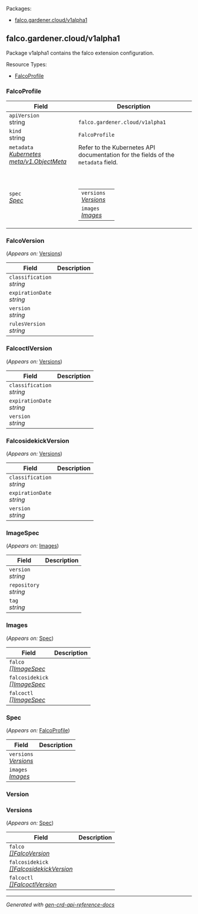 <p>Packages:</p>
<ul>
<li>
<a href="#falco.gardener.cloud%2fv1alpha1">falco.gardener.cloud/v1alpha1</a>
</li>
</ul>
<h2 id="falco.gardener.cloud/v1alpha1">falco.gardener.cloud/v1alpha1</h2>
<p>
<p>Package v1alpha1 contains the falco extension configuration.</p>
</p>
Resource Types:
<ul><li>
<a href="#falco.gardener.cloud/v1alpha1.FalcoProfile">FalcoProfile</a>
</li></ul>
<h3 id="falco.gardener.cloud/v1alpha1.FalcoProfile">FalcoProfile
</h3>
<p>
</p>
<table>
<thead>
<tr>
<th>Field</th>
<th>Description</th>
</tr>
</thead>
<tbody>
<tr>
<td>
<code>apiVersion</code></br>
string</td>
<td>
<code>
falco.gardener.cloud/v1alpha1
</code>
</td>
</tr>
<tr>
<td>
<code>kind</code></br>
string
</td>
<td><code>FalcoProfile</code></td>
</tr>
<tr>
<td>
<code>metadata</code></br>
<em>
<a href="https://kubernetes.io/docs/reference/generated/kubernetes-api/v1.32/#objectmeta-v1-meta">
Kubernetes meta/v1.ObjectMeta
</a>
</em>
</td>
<td>
Refer to the Kubernetes API documentation for the fields of the
<code>metadata</code> field.
</td>
</tr>
<tr>
<td>
<code>spec</code></br>
<em>
<a href="#falco.gardener.cloud/v1alpha1.Spec">
Spec
</a>
</em>
</td>
<td>
<br/>
<br/>
<table>
<tr>
<td>
<code>versions</code></br>
<em>
<a href="#falco.gardener.cloud/v1alpha1.Versions">
Versions
</a>
</em>
</td>
<td>
</td>
</tr>
<tr>
<td>
<code>images</code></br>
<em>
<a href="#falco.gardener.cloud/v1alpha1.Images">
Images
</a>
</em>
</td>
<td>
</td>
</tr>
</table>
</td>
</tr>
</tbody>
</table>
<h3 id="falco.gardener.cloud/v1alpha1.FalcoVersion">FalcoVersion
</h3>
<p>
(<em>Appears on:</em>
<a href="#falco.gardener.cloud/v1alpha1.Versions">Versions</a>)
</p>
<p>
</p>
<table>
<thead>
<tr>
<th>Field</th>
<th>Description</th>
</tr>
</thead>
<tbody>
<tr>
<td>
<code>classification</code></br>
<em>
string
</em>
</td>
<td>
</td>
</tr>
<tr>
<td>
<code>expirationDate</code></br>
<em>
string
</em>
</td>
<td>
</td>
</tr>
<tr>
<td>
<code>version</code></br>
<em>
string
</em>
</td>
<td>
</td>
</tr>
<tr>
<td>
<code>rulesVersion</code></br>
<em>
string
</em>
</td>
<td>
</td>
</tr>
</tbody>
</table>
<h3 id="falco.gardener.cloud/v1alpha1.FalcoctlVersion">FalcoctlVersion
</h3>
<p>
(<em>Appears on:</em>
<a href="#falco.gardener.cloud/v1alpha1.Versions">Versions</a>)
</p>
<p>
</p>
<table>
<thead>
<tr>
<th>Field</th>
<th>Description</th>
</tr>
</thead>
<tbody>
<tr>
<td>
<code>classification</code></br>
<em>
string
</em>
</td>
<td>
</td>
</tr>
<tr>
<td>
<code>expirationDate</code></br>
<em>
string
</em>
</td>
<td>
</td>
</tr>
<tr>
<td>
<code>version</code></br>
<em>
string
</em>
</td>
<td>
</td>
</tr>
</tbody>
</table>
<h3 id="falco.gardener.cloud/v1alpha1.FalcosidekickVersion">FalcosidekickVersion
</h3>
<p>
(<em>Appears on:</em>
<a href="#falco.gardener.cloud/v1alpha1.Versions">Versions</a>)
</p>
<p>
</p>
<table>
<thead>
<tr>
<th>Field</th>
<th>Description</th>
</tr>
</thead>
<tbody>
<tr>
<td>
<code>classification</code></br>
<em>
string
</em>
</td>
<td>
</td>
</tr>
<tr>
<td>
<code>expirationDate</code></br>
<em>
string
</em>
</td>
<td>
</td>
</tr>
<tr>
<td>
<code>version</code></br>
<em>
string
</em>
</td>
<td>
</td>
</tr>
</tbody>
</table>
<h3 id="falco.gardener.cloud/v1alpha1.ImageSpec">ImageSpec
</h3>
<p>
(<em>Appears on:</em>
<a href="#falco.gardener.cloud/v1alpha1.Images">Images</a>)
</p>
<p>
</p>
<table>
<thead>
<tr>
<th>Field</th>
<th>Description</th>
</tr>
</thead>
<tbody>
<tr>
<td>
<code>version</code></br>
<em>
string
</em>
</td>
<td>
</td>
</tr>
<tr>
<td>
<code>repository</code></br>
<em>
string
</em>
</td>
<td>
</td>
</tr>
<tr>
<td>
<code>tag</code></br>
<em>
string
</em>
</td>
<td>
</td>
</tr>
</tbody>
</table>
<h3 id="falco.gardener.cloud/v1alpha1.Images">Images
</h3>
<p>
(<em>Appears on:</em>
<a href="#falco.gardener.cloud/v1alpha1.Spec">Spec</a>)
</p>
<p>
</p>
<table>
<thead>
<tr>
<th>Field</th>
<th>Description</th>
</tr>
</thead>
<tbody>
<tr>
<td>
<code>falco</code></br>
<em>
<a href="#falco.gardener.cloud/v1alpha1.ImageSpec">
[]ImageSpec
</a>
</em>
</td>
<td>
</td>
</tr>
<tr>
<td>
<code>falcosidekick</code></br>
<em>
<a href="#falco.gardener.cloud/v1alpha1.ImageSpec">
[]ImageSpec
</a>
</em>
</td>
<td>
</td>
</tr>
<tr>
<td>
<code>falcoctl</code></br>
<em>
<a href="#falco.gardener.cloud/v1alpha1.ImageSpec">
[]ImageSpec
</a>
</em>
</td>
<td>
</td>
</tr>
</tbody>
</table>
<h3 id="falco.gardener.cloud/v1alpha1.Spec">Spec
</h3>
<p>
(<em>Appears on:</em>
<a href="#falco.gardener.cloud/v1alpha1.FalcoProfile">FalcoProfile</a>)
</p>
<p>
</p>
<table>
<thead>
<tr>
<th>Field</th>
<th>Description</th>
</tr>
</thead>
<tbody>
<tr>
<td>
<code>versions</code></br>
<em>
<a href="#falco.gardener.cloud/v1alpha1.Versions">
Versions
</a>
</em>
</td>
<td>
</td>
</tr>
<tr>
<td>
<code>images</code></br>
<em>
<a href="#falco.gardener.cloud/v1alpha1.Images">
Images
</a>
</em>
</td>
<td>
</td>
</tr>
</tbody>
</table>
<h3 id="falco.gardener.cloud/v1alpha1.Version">Version
</h3>
<p>
</p>
<h3 id="falco.gardener.cloud/v1alpha1.Versions">Versions
</h3>
<p>
(<em>Appears on:</em>
<a href="#falco.gardener.cloud/v1alpha1.Spec">Spec</a>)
</p>
<p>
</p>
<table>
<thead>
<tr>
<th>Field</th>
<th>Description</th>
</tr>
</thead>
<tbody>
<tr>
<td>
<code>falco</code></br>
<em>
<a href="#falco.gardener.cloud/v1alpha1.FalcoVersion">
[]FalcoVersion
</a>
</em>
</td>
<td>
</td>
</tr>
<tr>
<td>
<code>falcosidekick</code></br>
<em>
<a href="#falco.gardener.cloud/v1alpha1.FalcosidekickVersion">
[]FalcosidekickVersion
</a>
</em>
</td>
<td>
</td>
</tr>
<tr>
<td>
<code>falcoctl</code></br>
<em>
<a href="#falco.gardener.cloud/v1alpha1.FalcoctlVersion">
[]FalcoctlVersion
</a>
</em>
</td>
<td>
</td>
</tr>
</tbody>
</table>
<hr/>
<p><em>
Generated with <a href="https://github.com/ahmetb/gen-crd-api-reference-docs">gen-crd-api-reference-docs</a>
</em></p>
